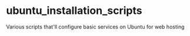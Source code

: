 # ubuntu_installation_scripts
Various scripts that'll configure basic services on Ubuntu for web hosting

